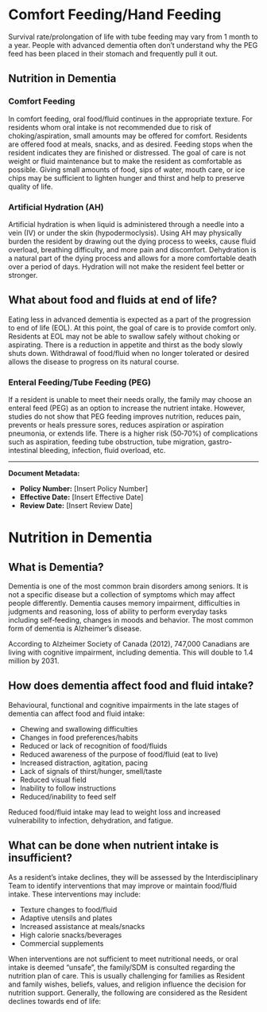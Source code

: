 # Comfort Feeding/Hand Feeding

Survival rate/prolongation of life with tube feeding may vary from 1 month to a year. People with advanced dementia often don’t understand why the PEG feed has been placed in their stomach and frequently pull it out.

## Nutrition in Dementia

### Comfort Feeding
In comfort feeding, oral food/fluid continues in the appropriate texture. For residents whom oral intake is not recommended due to risk of choking/aspiration, small amounts may be offered for comfort. Residents are offered food at meals, snacks, and as desired. Feeding stops when the resident indicates they are finished or distressed. The goal of care is not weight or fluid maintenance but to make the resident as comfortable as possible. Giving small amounts of food, sips of water, mouth care, or ice chips may be sufficient to lighten hunger and thirst and help to preserve quality of life.

### Artificial Hydration (AH)
Artificial hydration is when liquid is administered through a needle into a vein (IV) or under the skin (hypodermoclysis). Using AH may physically burden the resident by drawing out the dying process to weeks, cause fluid overload, breathing difficulty, and more pain and discomfort. Dehydration is a natural part of the dying process and allows for a more comfortable death over a period of days. Hydration will not make the resident feel better or stronger.

## What about food and fluids at end of life?
Eating less in advanced dementia is expected as a part of the progression to end of life (EOL). At this point, the goal of care is to provide comfort only. Residents at EOL may not be able to swallow safely without choking or aspirating. There is a reduction in appetite and thirst as the body slowly shuts down. Withdrawal of food/fluid when no longer tolerated or desired allows the disease to progress on its natural course.

### Enteral Feeding/Tube Feeding (PEG)
If a resident is unable to meet their needs orally, the family may choose an enteral feed (PEG) as an option to increase the nutrient intake. However, studies do not show that PEG feeding improves nutrition, reduces pain, prevents or heals pressure sores, reduces aspiration or aspiration pneumonia, or extends life. There is a higher risk (50‑70%) of complications such as aspiration, feeding tube obstruction, tube migration, gastro-intestinal bleeding, infection, fluid overload, etc.

----

**Document Metadata:**
- **Policy Number:** [Insert Policy Number]
- **Effective Date:** [Insert Effective Date]
- **Review Date:** [Insert Review Date]

# Nutrition in Dementia

## What is Dementia?
Dementia is one of the most common brain disorders among seniors. It is not a specific disease but a collection of symptoms which may affect people differently. Dementia causes memory impairment, difficulties in judgments and reasoning, loss of ability to perform everyday tasks including self‑feeding, changes in moods and behavior. The most common form of dementia is Alzheimer’s disease.

According to Alzheimer Society of Canada (2012), 747,000 Canadians are living with cognitive impairment, including dementia. This will double to 1.4 million by 2031.

## How does dementia affect food and fluid intake?
Behavioural, functional and cognitive impairments in the late stages of dementia can affect food and fluid intake:

- Chewing and swallowing difficulties
- Changes in food preferences/habits
- Reduced or lack of recognition of food/fluids
- Reduced awareness of the purpose of food/fluid (eat to live)
- Increased distraction, agitation, pacing
- Lack of signals of thirst/hunger, smell/taste
- Reduced visual field
- Inability to follow instructions
- Reduced/inability to feed self

Reduced food/fluid intake may lead to weight loss and increased vulnerability to infection, dehydration, and fatigue.

## What can be done when nutrient intake is insufficient?
As a resident’s intake declines, they will be assessed by the Interdisciplinary Team to identify interventions that may improve or maintain food/fluid intake. These interventions may include:

- Texture changes to food/fluid
- Adaptive utensils and plates
- Increased assistance at meals/snacks
- High calorie snacks/beverages
- Commercial supplements

When interventions are not sufficient to meet nutritional needs, or oral intake is deemed “unsafe”, the family/SDM is consulted regarding the nutrition plan of care. This is usually challenging for families as Resident and family wishes, beliefs, values, and religion influence the decision for nutrition support. Generally, the following are considered as the Resident declines towards end of life: